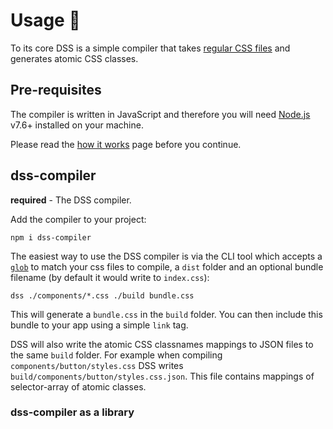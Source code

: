 # Usage 🔋

To its core DSS is a simple compiler that takes [regular CSS files](./supported-css-features) and generates atomic CSS classes.

## Pre-requisites

The compiler is written in JavaScript and therefore you will need [Node.js](https://nodejs.org) v7.6+ installed on your machine.

Please read the [how it works](./how-it-works) page before you continue.

## dss-compiler

**required** - The DSS compiler.

Add the compiler to your project:

```
npm i dss-compiler
```

The easiest way to use the DSS compiler is via the CLI tool which accepts a [`glob`](https://www.npmjs.com/package/glob) to match your css files to compile, a `dist` folder and an optional bundle filename (by default it would write to `index.css`):

```
dss ./components/*.css ./build bundle.css
```

This will generate a `bundle.css` in the `build` folder. You can then include this bundle to your app using a simple `link` tag.

DSS will also write the atomic CSS classnames mappings to JSON files to the same `build` folder. For example when compiling `components/button/styles.css` DSS writes `build/components/button/styles.css.json`. This file contains mappings of selector-array of atomic classes.

### dss-compiler as a library
